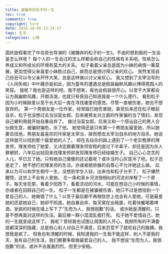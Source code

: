 ```yaml
---
title: 被嫌弃的松子的一生
toc: true
comments: true
copyright: ture
date: 2018-10-08 13:24:17
tags: 生活
categories: 心情
---
```


国庆放假看完了中岛哲也导演的《被嫌弃的松子的一生》。不由的想到我的一生会是怎么样呢？
每个人的一生会过的怎么样都会和自己的性格有关系吧。性格怎么养成又和所成长的环境有莫大的关系。
松子看着父亲总是因为小妹的病情一筹莫展，更加觉得父亲喜爱小妹胜过自己，故而总是想讨得父亲的欢心。
突然发现自己扮丑可以令父亲开怀大笑，总是这样做以讨父亲欢心。
我又想到了太宰治写的《人间失格》中叶藏亦是如此，因为童年的遭遇总是假装幽默风趣以博得周围人的笑容。
我呢？我也是这样的吧。我不想笑，我也会假装很开心。以至于大家都会认为我幽默风趣，开朗活泼。也就只有我自己知道我是一个什么德行。
看到松子因为小时候缺爱以至于长大后一直在寻找被爱的感觉。尽管一直被伤害，她也不想放弃的。
第一个男朋友是一位作家，经常殴打她伤害她，甚至后来还在松子眼前自杀，松子也没想过去当浴室女郎。后来被男友对立面的作家骗的当了情妇，发现自己被利用就开始自暴自弃了。
做过浴室女郎，后来又和一个搭讪自己的男人合伙做生意，被骗财骗色，杀了他。
她觉得还是只有第一个男朋友最爱她，所以她要去找他，男朋友最喜欢的作家是太宰治，故而想去太宰治自杀的地方自杀，她说这样就可以找到那个最爱她的人了。
却在去自杀的路上遇到了一个老实憨厚的理发师，理发师给了她爱，又决定跟着理发师安稳的度过下半辈子，却还是因为杀人罪被抓，八年后出狱回来找理发师却发现理发师已经结婚生子。
自己心心念念的人儿，早已忘了她。只有她自己傻傻的还记着呢？或许当时心灰意冷了吧。松子还是走了，她不想打扰理发师的生活。亦或者她骄傲的自尊心不允许她这么做。
后来以为可以和学生相守一生，没想到学生入狱，出来也和松子分手了。
松子幡然醒悟，这世上不会有人爱她。
在一条和家乡河流很相似的河流对岸租了一个房子。每天坐在那，看着夕阳西下，看着流动的河水，可能在想自己小时候的事情，亦或者在回顾自己的一生。
松子一生都是在被骗被伤害，她只不过是想找到一个爱自己的人，她做错了什么？以至于最后都不再相信世上也会有人爱她，可是最爱她的还是她自己，她却不知道。她自暴自弃，每天窝在出租屋，吃着快餐喝着啤酒，发疯的时候在墙上写下了“生而为人，我很抱歉”的话。
或许她是清醒的，只是不想再面对这样的生活。最后被一群小混混乱棍打死。
松子她不爱惜自己，她的一生就变成这样了。
我呢？曾经我也试图让周围的人开心，我把所有的不满委屈都深深的隐藏，总是担心别人对自己不满意，后来忍受不了就咬自己的胳膊。我想我是疯了。
但我也有清醒的时候，我知道我的一生我不能这样，别人不是我的天，我有自己的生活，我们都要争取做最爱自己的人。
我不想说“生而为人，我很抱歉”的话，或许不会轰轰烈烈，但至少安稳。


